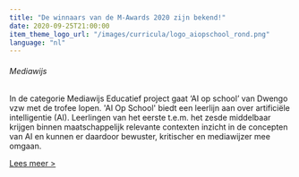 ```yaml
---
title: "De winnaars van de M-Awards 2020 zijn bekend!"
date: 2020-09-25T21:00:00
item_theme_logo_url: "/images/curricula/logo_aiopschool_rond.png"
language: "nl"
---
```

###### Mediawijs
In de categorie Mediawijs Educatief project gaat ‘AI op school’ van Dwengo vzw met de trofee lopen. 
'AI Op School' biedt een leerlijn aan over artificiële intelligentie (AI). Leerlingen van het eerste 
t.e.m. het zesde middelbaar krijgen binnen maatschappelijk relevante contexten inzicht in de concepten van AI
en kunnen er daardoor bewuster, kritischer en mediawijzer mee omgaan.

[Lees meer >](https://www.mediawijs.be/nl/mediawijs-awards/mediawijs-awards-winnaars-voorbije-edities#winnaars-2020)
